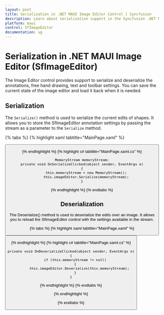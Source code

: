```yaml
---
layout: post
title: Serialization in .NET MAUI Image Editor Control | Syncfusion
description: Learn about serialization support in the Syncfusion .NET MAUI ImageEditor(SfImageEditor) control and more.
platform: maui
control: SfImageEditor
documentation: ug
---
```


# Serialization in .NET MAUI Image Editor (SfImageEditor)

The Image Editor control provides support to serialize and deserialize the annotations, free hand drawing, text and toolbar settings. You can save the current state of the image editor and load it back when it is needed.

## Serialization

The `Serialize()` method is used to serialize the current edits of shapes. It allows you to store the SfImageEditor annotation settings by passing the stream as a parameter to the `Serialize` method.

{% tabs %}
{% highlight xaml tabtitle="MainPage.xaml" %}

   <Grid RowDefinitions="0.9*, 0.1*">
        <imageEditor:SfImageEditor x:Name="imageEditor"
                                   Source="image.jpeg" />
        <Button Grid.Row="1"
                Text="Serialize"
                Clicked="OnSerializeClicked" />
    </Grid>  

{% endhighlight %}
{% highlight c# tabtitle="MainPage.xaml.cs" %}
    
    MemoryStream memoryStream;
    private void OnSerializeClicked(object sender, EventArgs e)
    {
        this.memoryStream = new MemoryStream();
        this.imageEditor.Serialize(memoryStream);
    }

{% endhighlight %}
{% endtabs %}

## Deserialization

The Deserialize() method is used to deserialize the edits over an image. It allows you to reload the SfImageEditor control with the settings available in the stream.

{% tabs %}
{% highlight xaml tabtitle="MainPage.xaml" %}

   <Grid RowDefinitions="0.9*, 0.1*">
        <imageEditor:SfImageEditor x:Name="imageEditor"
                                   Source="image.jpeg" />
        <Button Grid.Row="1"
                Text="Deserialize"
                Clicked="OnDeserializeClicked" />
    </Grid>  

{% endhighlight %}
{% highlight c# tabtitle="MainPage.xaml.cs" %}

    private void OnDeserializeClicked(object sender, EventArgs e)
    {
        if (this.memoryStream != null)
        {
            this.imageEditor.Deserialize(this.memoryStream);
        }
    }

{% endhighlight %}
{% endtabs %}

{% endhighlight %}

{% endtabs %}
